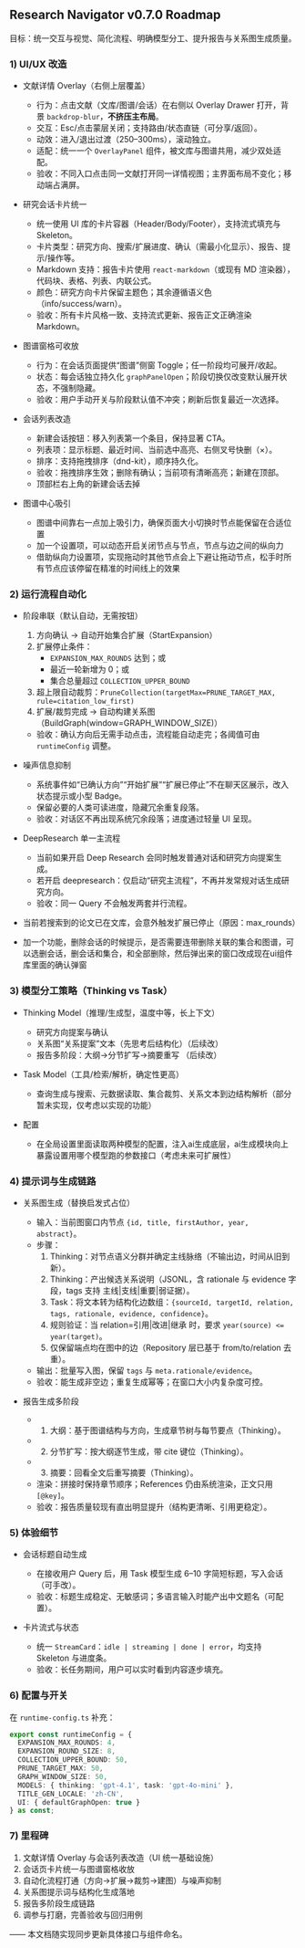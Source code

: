 ## Research Navigator v0.7.0 Roadmap

目标：统一交互与视觉、简化流程、明确模型分工、提升报告与关系图生成质量。

### 1) UI/UX 改造

- 文献详情 Overlay（右侧上层覆盖）
  - 行为：点击文献（文库/图谱/会话）在右侧以 Overlay Drawer 打开，背景 `backdrop-blur`，**不挤压主布局**。
  - 交互：Esc/点击蒙层关闭；支持路由/状态直链（可分享/返回）。
  - 动效：进入/退出过渡（250–300ms），滚动独立。
  - 适配：统一一个 `OverlayPanel` 组件，被文库与图谱共用，减少双处适配。
  - 验收：不同入口点击同一文献打开同一详情视图；主界面布局不变化；移动端占满屏。

- 研究会话卡片统一
  - 统一使用 UI 库的卡片容器（Header/Body/Footer），支持流式填充与 Skeleton。
  - 卡片类型：研究方向、搜索/扩展进度、确认（需最小化显示）、报告、提示/操作等。
  - Markdown 支持：报告卡片使用 `react-markdown`（或现有 MD 渲染器），代码块、表格、列表、内联公式。
  - 颜色：研究方向卡片保留主题色；其余遵循语义色（info/success/warn）。
  - 验收：所有卡片风格一致、支持流式更新、报告正文正确渲染 Markdown。

- 图谱窗格可收放
  - 行为：在会话页面提供“图谱”侧窗 Toggle；任一阶段均可展开/收起。
  - 状态：每会话独立持久化 `graphPanelOpen`；阶段切换仅改变默认展开状态，不强制隐藏。
  - 验收：用户手动开关与阶段默认值不冲突；刷新后恢复最近一次选择。

- 会话列表改造
  - 新建会话按钮：移入列表第一个条目，保持显著 CTA。
  - 列表项：显示标题、最近时间、当前选中高亮、右侧叉号快删（×）。
  - 排序：支持拖拽排序（dnd-kit），顺序持久化。
  - 验收：拖拽排序生效；删除有确认；当前项有清晰高亮；新建在顶部。
  - 顶部栏右上角的新建会话去掉

- 图谱中心吸引
  - 图谱中间靠右一点加上吸引力，确保页面大小切换时节点能保留在合适位置
  - 加一个设置项，可以动态开启关闭节点与节点，节点与边之间的纵向力
  - 借助纵向力设置项，实现拖动时其他节点会上下避让拖动节点，松手时所有节点应该停留在精准的时间线上的效果

### 2) 运行流程自动化

- 阶段串联（默认自动，无需按钮）
  1. 方向确认 → 自动开始集合扩展（StartExpansion）
  2. 扩展停止条件：
     - `EXPANSION_MAX_ROUNDS` 达到；或
     - 最近一轮新增为 0；或
     - 集合总量超过 `COLLECTION_UPPER_BOUND`
  3. 超上限自动裁剪：`PruneCollection(targetMax=PRUNE_TARGET_MAX, rule=citation_low_first)`
  4. 扩展/裁剪完成 → 自动构建关系图（BuildGraph(window=GRAPH_WINDOW_SIZE)）
  - 验收：确认方向后无需手动点击，流程能自动走完；各阈值可由 `runtimeConfig` 调整。

- 噪声信息抑制
  - 系统事件如“已确认方向”“开始扩展”“扩展已停止”不在聊天区展示，改入状态提示或小型 Badge。
  - 保留必要的人类可读进度，隐藏冗余重复段落。
  - 验收：对话区不再出现系统冗余段落；进度通过轻量 UI 呈现。

- DeepResearch 单一主流程
  - 当前如果开启 Deep Research 会同时触发普通对话和研究方向提案生成。
  - 若开启 deepresearch：仅启动“研究主流程”，不再并发常规对话生成研究方向。
  - 验收：同一 Query 不会触发两套并行流程。

- 当前若搜索到的论文已在文库，会意外触发扩展已停止（原因：max_rounds）

- 加一个功能，删除会话的时候提示，是否需要连带删除关联的集合和图谱，可以选删会话，删会话和集合，和全部删除，然后弹出来的窗口改成现在ui组件库里面的确认弹窗

### 3) 模型分工策略（Thinking vs Task）

- Thinking Model（推理/生成型，温度中等，长上下文）
  - 研究方向提案与确认
  - 关系图“关系提案”文本（先思考后结构化）（后续改）
  - 报告多阶段：大纲→分节扩写→摘要重写 （后续改）

- Task Model（工具/检索/解析，确定性更高）
  - 查询生成与搜索、元数据读取、集合裁剪、关系文本到边结构解析（部分暂未实现，仅考虑以实现的功能）

- 配置
  - 在全局设置里面读取两种模型的配置，注入ai生成底层，ai生成模块向上暴露设置用哪个模型跑的参数接口（考虑未来可扩展性）

### 4) 提示词与生成链路

- 关系图生成（替换启发式占位）
  - 输入：当前图窗口内节点 `{id, title, firstAuthor, year, abstract}`。
  - 步骤：
    1) Thinking：对节点语义分群并确定主线脉络（不输出边，时间从旧到新）。
    2) Thinking：产出候选关系说明（JSONL，含 rationale 与 evidence 字段，tags 支持 主线|支线|重要|弱证据）。
    3) Task：将文本转为结构化边数组：`{sourceId, targetId, relation, tags, rationale, evidence, confidence}`。
    4) 规则验证：当 relation=引用|改进|继承 时，要求 `year(source) <= year(target)`。
    5) 仅保留端点均在图中的边（Repository 层已基于 from/to/relation 去重）。
  - 输出：批量写入图，保留 `tags` 与 `meta.rationale/evidence`。
  - 验收：能生成非空边；重复生成幂等；在窗口大小内复杂度可控。

- 报告生成多阶段
  - 1) 大纲：基于图谱结构与方向，生成章节树与每节要点（Thinking）。
  - 2) 分节扩写：按大纲逐节生成，带 cite 键位（Thinking）。
  - 3) 摘要：回看全文后重写摘要（Thinking）。
  - 渲染：拼接时保持章节顺序；References 仍由系统渲染，正文只用 `[@key]`。
  - 验收：报告质量较现有直出明显提升（结构更清晰、引用更稳定）。

### 5) 体验细节

- 会话标题自动生成
  - 在接收用户 Query 后，用 Task 模型生成 6–10 字简短标题，写入会话（可手改）。
  - 验收：标题生成稳定、无敏感词；多语言输入时能产出中文题名（可配置）。

- 卡片流式与状态
  - 统一 `StreamCard`：`idle | streaming | done | error`，均支持 Skeleton 与进度条。
  - 验收：长任务期间，用户可以实时看到内容逐步填充。

### 6) 配置与开关

在 `runtime-config.ts` 补充：

```ts
export const runtimeConfig = {
  EXPANSION_MAX_ROUNDS: 4,
  EXPANSION_ROUND_SIZE: 8,
  COLLECTION_UPPER_BOUND: 50,
  PRUNE_TARGET_MAX: 50,
  GRAPH_WINDOW_SIZE: 50,
  MODELS: { thinking: 'gpt-4.1', task: 'gpt-4o-mini' },
  TITLE_GEN_LOCALE: 'zh-CN',
  UI: { defaultGraphOpen: true }
} as const;
```

### 7) 里程碑

1. 文献详情 Overlay 与会话列表改造（UI 统一基础设施）
2. 会话页卡片统一与图谱窗格收放
3. 自动化流程打通（方向→扩展→裁剪→建图）与噪声抑制
4. 关系图提示词与结构化生成落地
5. 报告多阶段生成链路
6. 调参与打磨，完善验收与回归用例

—— 本文档随实现同步更新具体接口与组件命名。


